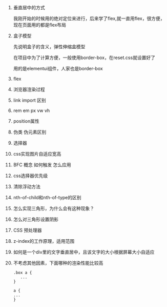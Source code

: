 1. 垂直居中的方式

   我刚开始的时候用的绝对定位来进行，后来学了flex,就一直用flex，很方便，现在页面用的都是flex布局

2. 盒子模型  

   先说明盒子的含义，弹性伸缩盒模型

   在项目中为了计算方便，一般使用border-box，在reset.css就设置好了

   用的是elementui组件，人家也是border-box

3. flex

4. 浏览器渲染过程

5. link import 区别

6. rem em px  vw vh

7. position属性

8. 伪类 伪元素区别

9. 选择器

10. css实现图片自适应宽高

11. BFC 概念  如何触发  怎么应用

12. css选择器优先级

13. 清除浮动方法

14. nth-of-child和nth-of-type的区别

15. 怎么实现三角形，为什么会有这种现象？

16. 怎么对三角形设置阴影

17. CSS 预处理器

18. z-index的工作原理，适用范围

19. 如何是一个div里的文字垂直居中，且该文字的大小根据屏幕大小自适应

20. 不考虑其他因素，下面哪种的渲染性能比较高

    ```
    .box a {
       ...
    }
    
    a {
    ...
    }
    ```

    

